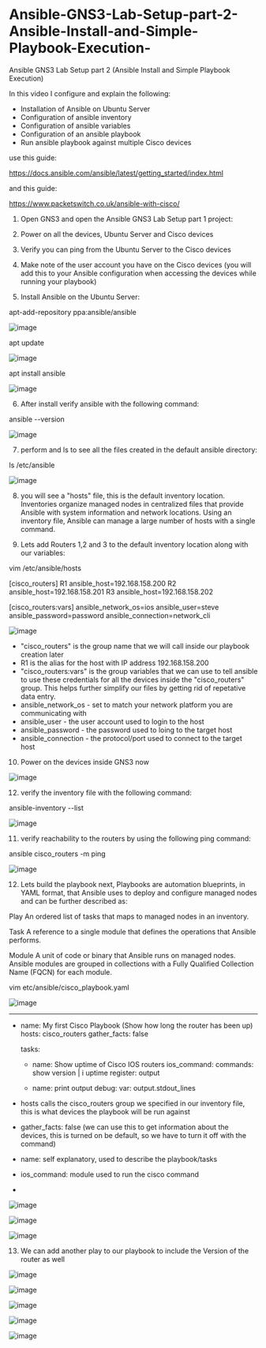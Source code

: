 # Ansible-GNS3-Lab-Setup-part-2-Ansible-Install-and-Simple-Playbook-Execution-
Ansible GNS3 Lab Setup part 2 (Ansible Install and Simple Playbook Execution)


In this video I configure and explain the following:

- Installation of Ansible on Ubuntu Server
- Configuration of ansible inventory
- Configuration of ansible variables
- Configuration of an ansible playbook
- Run ansible playbook against multiple Cisco devices
  
use this guide:

https://docs.ansible.com/ansible/latest/getting_started/index.html

and this guide:

https://www.packetswitch.co.uk/ansible-with-cisco/


1) Open GNS3 and open the Ansible GNS3 Lab Setup part 1 project:

2) Power on all the devices, Ubuntu Server and Cisco devices

3) Verify you can ping from the Ubuntu Server to the Cisco devices

4) Make note of the user account you have on the Cisco devices (you will add this to your Ansible configuration when accessing the devices while running your playbook)

5) Install Ansible on the Ubuntu Server:

apt-add-repository ppa:ansible/ansible

![image](https://github.com/bowlercbtlabs/Ansible-GNS3-Lab-Setup-part-2-Ansible-Install-and-Simple-Playbook-Execution-/assets/120626722/e8ddc48d-13a2-41f9-a7ac-62199773b8e0)

apt update

![image](https://github.com/bowlercbtlabs/Ansible-GNS3-Lab-Setup-part-2-Ansible-Install-and-Simple-Playbook-Execution-/assets/120626722/0df49b89-e44a-48ff-be5c-f32b52dc3aa3)

apt install ansible

![image](https://github.com/bowlercbtlabs/Ansible-GNS3-Lab-Setup-part-2-Ansible-Install-and-Simple-Playbook-Execution-/assets/120626722/c26a3b0e-2d1b-41ef-94c9-bdb5dd26433e)

6) After install verify ansible with the following command:

ansible --version

![image](https://github.com/bowlercbtlabs/Ansible-GNS3-Lab-Setup-part-2-Ansible-Install-and-Simple-Playbook-Execution-/assets/120626722/aa4b1f2b-42cd-49bd-a06c-926198444c21)

7) perform and ls to see all the files created in the default ansible directory:

ls /etc/ansible

![image](https://github.com/bowlercbtlabs/Ansible-GNS3-Lab-Setup-part-2-Ansible-Install-and-Simple-Playbook-Execution-/assets/120626722/312f8980-8323-4c37-9297-0ca71bc5e75a)

8) you will see a "hosts" file, this is the default inventory location. Inventories organize managed nodes in centralized files that provide Ansible with system information and network locations. Using an inventory file, Ansible can manage a large number of hosts with a single command.

9) Lets add Routers 1,2 and 3 to the default inventory location along with our variables:

vim /etc/ansible/hosts

[cisco_routers]
R1 ansible_host=192.168.158.200
R2 ansible_host=192.168.158.201
R3 ansible_host=192.168.158.202

[cisco_routers:vars]
ansible_network_os=ios
ansible_user=steve
ansible_password=password
ansible_connection=network_cli

![image](https://github.com/bowlercbtlabs/Ansible-GNS3-Lab-Setup-part-2-Ansible-Install-and-Simple-Playbook-Execution-/assets/120626722/7c3974fd-b315-4b12-a882-3c0c0e9d6fba)


- "cisco_routers" is the group name that we will call inside our playbook creation later
- R1 is the alias for the host with IP address 192.168.158.200
- "cisco_routers:vars" is the group variables that we can use to tell ansible to use these credentials for all the devices inside the "cisco_routers" group. This helps further simplify our files by getting rid of repetative data entry.
- ansible_network_os - set to match your network platform you are communicating with
- ansible_user - the user account used to login to the host
- ansible_password - the password used to loing to the target host
- ansible_connection - the protocol/port used to connect to the target host

10) Power on the devices inside GNS3 now

![image](https://github.com/bowlercbtlabs/Ansible-GNS3-Lab-Setup-part-2-Ansible-Install-and-Simple-Playbook-Execution-/assets/120626722/252ef660-e757-4ffe-879b-ce253ed8acf2)

12) verify the inventory file with the following command:

ansible-inventory --list

![image](https://github.com/bowlercbtlabs/Ansible-GNS3-Lab-Setup-part-2-Ansible-Install-and-Simple-Playbook-Execution-/assets/120626722/0e17e1d3-523f-48fd-b871-9f69243a2483)

11) verify reachability to the routers by using the following ping command:

ansible cisco_routers -m ping

![image](https://github.com/bowlercbtlabs/Ansible-GNS3-Lab-Setup-part-2-Ansible-Install-and-Simple-Playbook-Execution-/assets/120626722/5fa020b3-af31-48d7-b695-f9d116cb82c6)

12) Lets build the playbook next, Playbooks are automation blueprints, in YAML format, that Ansible uses to deploy and configure managed nodes and can be further described as:

Play
An ordered list of tasks that maps to managed nodes in an inventory.

Task
A reference to a single module that defines the operations that Ansible performs.

Module
A unit of code or binary that Ansible runs on managed nodes. Ansible modules are grouped in collections with a Fully Qualified Collection Name (FQCN) for each module.

vim etc/ansible/cisco_playbook.yaml

![image](https://github.com/bowlercbtlabs/Ansible-GNS3-Lab-Setup-part-2-Ansible-Install-and-Simple-Playbook-Execution-/assets/120626722/e853fd60-9f82-44a7-908e-7dc70f45517a)

---

- name: My first Cisco Playbook (Show how long the router has been up)
  hosts: cisco_routers
  gather_facts: false

  tasks:
    - name: Show uptime of Cisco IOS routers
      ios_command:
        commands: show version | i uptime
      register: output

    - name: print output
      debug:
        var: output.stdout_lines


- hosts calls the cisco_routers group we specified in our inventory file, this is what devices the playbook will be run against
- gather_facts: false (we can use this to get information about the devices, this is turned on be default, so we have to turn it off with the command)
- name: self explanatory, used to describe the playbook/tasks
- ios_command: module used to run the cisco command
- 

![image](https://github.com/bowlercbtlabs/Ansible-GNS3-Lab-Setup-part-2-Ansible-Install-and-Simple-Playbook-Execution-/assets/120626722/1ba02bd8-5acf-458a-8203-39e6cdc3c4e7)

![image](https://github.com/bowlercbtlabs/Ansible-GNS3-Lab-Setup-part-2-Ansible-Install-and-Simple-Playbook-Execution-/assets/120626722/1da2233d-d752-483e-8497-788f2b5e62b2)

![image](https://github.com/bowlercbtlabs/Ansible-GNS3-Lab-Setup-part-2-Ansible-Install-and-Simple-Playbook-Execution-/assets/120626722/70fac2c4-2d78-42cb-b958-15a7ce774a26)


13) We can add another play to our playbook to include the Version of the router as well

![image](https://github.com/bowlercbtlabs/Ansible-GNS3-Lab-Setup-part-2-Ansible-Install-and-Simple-Playbook-Execution-/assets/120626722/d4ae1ecb-77ba-4e68-ad8c-0d9f5d9c5f3c)

![image](https://github.com/bowlercbtlabs/Ansible-GNS3-Lab-Setup-part-2-Ansible-Install-and-Simple-Playbook-Execution-/assets/120626722/c6625284-c20b-4022-86a5-a06d553ec982)

![image](https://github.com/bowlercbtlabs/Ansible-GNS3-Lab-Setup-part-2-Ansible-Install-and-Simple-Playbook-Execution-/assets/120626722/d0f21e9f-6dd4-44f6-a0a2-b6ffb3d79870)

![image](https://github.com/bowlercbtlabs/Ansible-GNS3-Lab-Setup-part-2-Ansible-Install-and-Simple-Playbook-Execution-/assets/120626722/07b10b2a-980b-47d6-a914-2c2ec4307b67)

![image](https://github.com/bowlercbtlabs/Ansible-GNS3-Lab-Setup-part-2-Ansible-Install-and-Simple-Playbook-Execution-/assets/120626722/794f4e40-c7dc-4480-87d4-05303b2372f3)


